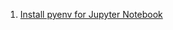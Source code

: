 

1. [Install pyenv for Jupyter Notebook](https://albertauyeung.github.io/2020/08/17/pyenv-jupyter.html)
